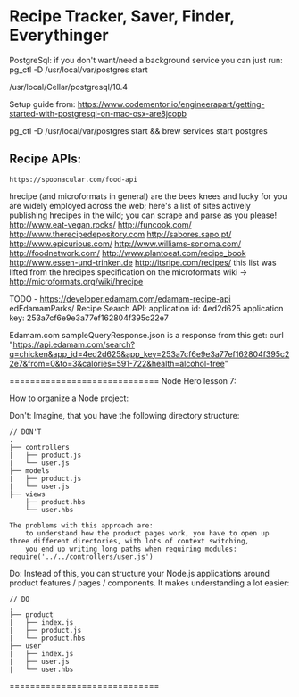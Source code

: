 # Recipe Tracker, Saver, Finder, Everythinger


PostgreSql:
if you don't want/need a background service you can just run:
  pg_ctl -D /usr/local/var/postgres start
  
  /usr/local/Cellar/postgresql/10.4
  
Setup guide from:
  https://www.codementor.io/engineerapart/getting-started-with-postgresql-on-mac-osx-are8jcopb
  
  
pg_ctl -D /usr/local/var/postgres start && brew services start postgres


## Recipe APIs:
    https://spoonacular.com/food-api


hrecipe (and microformats in general) are the bees knees and lucky for you are widely employed across the web; here's a list of sites actively publishing hrecipes in the wild; you can scrape and parse as you please!
http://www.eat-vegan.rocks/
http://funcook.com/
http://www.therecipedepository.com
http://sabores.sapo.pt/
http://www.epicurious.com/
http://www.williams-sonoma.com/
http://foodnetwork.com/
http://www.plantoeat.com/recipe_book
http://www.essen-und-trinken.de
http://itsripe.com/recipes/
this list was lifted from the hrecipes specification on the microformats wiki ->
http://microformats.org/wiki/hrecipe


TODO - https://developer.edamam.com/edamam-recipe-api
    edEdamamParks/<seeDashlane>
    Recipe Search API:
    application id: 4ed2d625
    application key: 253a7cf6e9e3a77ef162804f395c22e7

Edamam.com sampleQueryResponse.json is a response from this get:
  curl "https://api.edamam.com/search?q=chicken&app_id=4ed2d625&app_key=253a7cf6e9e3a77ef162804f395c22e7&from=0&to=3&calories=591-722&health=alcohol-free"
  
  
=============================
Node Hero lesson 7:

How to organize a Node project:

Don't:
    Imagine, that you have the following directory structure:
    
    // DON'T
    .
    ├── controllers
    |   ├── product.js
    |   └── user.js
    ├── models
    |   ├── product.js
    |   └── user.js
    ├── views
        ├── product.hbs
        └── user.hbs
    
    The problems with this approach are:
        to understand how the product pages work, you have to open up three different directories, with lots of context switching,
        you end up writing long paths when requiring modules: require('../../controllers/user.js')

Do:
    Instead of this, you can structure your Node.js applications around product features / pages / components. It makes understanding a lot easier:
    
    // DO
    .
    ├── product
    |   ├── index.js
    |   ├── product.js
    |   └── product.hbs
    ├── user
    |   ├── index.js
    |   ├── user.js
    |   └── user.hbs

=============================

